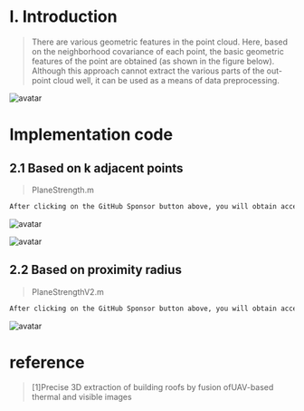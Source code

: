 #  I. Introduction 

>  There are various geometric features in the point cloud. Here, based on the neighborhood covariance of each point, the basic geometric features of the point are obtained (as shown in the figure below). Although this approach cannot extract the various parts of the out-point cloud well, it can be used as a means of data preprocessing. 

![avatar]( 432727c071324a6b8f2b8a8721971dbc.png) 

#  Implementation code 

##  2.1 Based on k adjacent points 

>  PlaneStrength.m 

 ```python  
After clicking on the GitHub Sponsor button above, you will obtain access permissions to my private code repository ( https://github.com/slowlon/my_code_bar ) to view this blog code. By searching the code number of this blog, you can find the code you need, code number is: 2024020309574050012
 ```  
![avatar]( b71133f326e5429b9a7af2311acdedfc.png) 

 ![avatar]( 39f3c9868e854b11a42c05f104369818.png) 

##  2.2 Based on proximity radius 

>  PlaneStrengthV2.m 

 ```python  
After clicking on the GitHub Sponsor button above, you will obtain access permissions to my private code repository ( https://github.com/slowlon/my_code_bar ) to view this blog code. By searching the code number of this blog, you can find the code you need, code number is: 2024020309574050012
 ```  
![avatar]( abf2220306dc4537b3f3a1b0054a9996.png) 

#  reference 

>  [1]Precise 3D extraction of building roofs by fusion ofUAV-based thermal and visible images 


